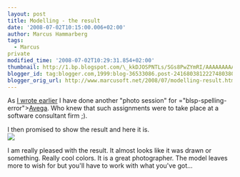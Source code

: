 ```yaml
---
layout: post
title: Modelling - the result
date: '2008-07-02T10:15:00.006+02:00'
author: Marcus Hammarberg
tags:
  - Marcus
private
modified_time: '2008-07-02T10:29:31.854+02:00'
thumbnail: http://1.bp.blogspot.com/\_kkDJOSPNTLs/SGs8PwZYmRI/AAAAAAAAAVg/uq94Mv2A3Fo/s72-c/MarcusHammarberg.jpg
blogger_id: tag:blogger.com,1999:blog-36533086.post-2416803812227480380
blogger_orig_url: http://www.marcusoft.net/2008/07/modelling-result.html
---
```



<div>

As [I wrote earlier](http://www.marcusoft.net/2008/06/new-modeljob.html)
I have done another "photo session" for <span>="blsp-spelling-error">[Avega](http://www.avega.se/)</span>. Who
knew that such assignments were to take place at a software consultant
firm ;).

I then promised to show the result and here it is.
[<img
src="http://1.bp.blogspot.com/_kkDJOSPNTLs/SGs8PwZYmRI/AAAAAAAAAVg/uq94Mv2A3Fo/s400/MarcusHammarberg.jpg"
id="BLOGGER_PHOTO_ID_5218330834625927442"
style="DISPLAY: block; MARGIN: 0px auto 10px; CURSOR: hand; TEXT-ALIGN: center"
data-border="0" />](http://1.bp.blogspot.com/_kkDJOSPNTLs/SGs8PwZYmRI/AAAAAAAAAVg/uq94Mv2A3Fo/s1600-h/MarcusHammarberg.jpg)

I am really pleased with the result. It almost looks like it was drawn
or something. Really cool colors. It is a great photographer. The model
leaves more to wish for but you'll have to work with what you've got...

</div>

